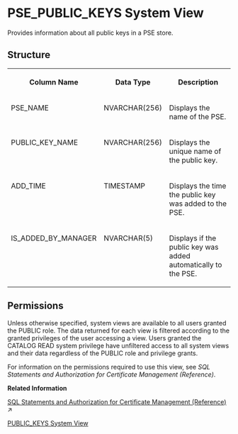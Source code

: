 <!-- loiobded95abb4ca4060a0cdd832acdf0ef0 -->

# PSE\_PUBLIC\_KEYS System View

Provides information about all public keys in a PSE store.



<a name="loiobded95abb4ca4060a0cdd832acdf0ef0__section_pnq_ynd_tfb"/>

## Structure


<table>
<tr>
<th valign="top">

Column Name

</th>
<th valign="top">

Data Type

</th>
<th valign="top">

Description

</th>
</tr>
<tr>
<td valign="top">

PSE\_NAME

</td>
<td valign="top">

NVARCHAR\(256\)

</td>
<td valign="top">

Displays the name of the PSE.

</td>
</tr>
<tr>
<td valign="top">

PUBLIC\_KEY\_NAME

</td>
<td valign="top">

NVARCHAR\(256\)

</td>
<td valign="top">

Displays the unique name of the public key.

</td>
</tr>
<tr>
<td valign="top">

ADD\_TIME

</td>
<td valign="top">

TIMESTAMP

</td>
<td valign="top">

Displays the time the public key was added to the PSE.

</td>
</tr>
<tr>
<td valign="top">

IS\_ADDED\_BY\_MANAGER

</td>
<td valign="top">

NVARCHAR\(5\)

</td>
<td valign="top">

Displays if the public key was added automatically to the PSE.

</td>
</tr>
</table>



<a name="loiobded95abb4ca4060a0cdd832acdf0ef0__section_bbs_ppd_tfb"/>

## Permissions

Unless otherwise specified, system views are available to all users granted the PUBLIC role. The data returned for each view is filtered according to the granted privileges of the user accessing a view. Users granted the CATALOG READ system privilege have unfiltered access to all system views and their data regardless of the PUBLIC role and privilege grants.

For information on the permissions required to use this view, see *SQL Statements and Authorization for Certificate Management \(Reference\)*.

**Related Information**  


[SQL Statements and Authorization for Certificate Management (Reference)](https://help.sap.com/viewer/a1317de16a1e41a6b0ff81849d80713c/2024_3_QRC/en-US/f32bcc9c4b734f24bedaf6253e7981d6.html "All administration tasks related to the management of public-key certificates (and public keys) can be performed using SQL.") :arrow_upper_right:

[PUBLIC\_KEYS System View](public-keys-system-view-4924523.md "Provides information about all public keys.")

